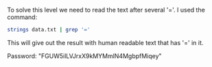 To solve this level we need to read the text after several '='.
I used the command:

```bash
strings data.txt | grep '='
```

This will give out the result with human readable text that has '=' in it.

Password: "FGUW5ilLVJrxX9kMYMmlN4MgbpfMiqey"